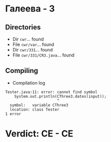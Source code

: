 # Галеева - 3
## Directories
- Dir `cwr`... found
- File `cwr/var`... found
- Dir `cwr/331`... found
- File `cwr/331/CR3.java`... found
## Compiling
- Compilation log
```
Tester.java:11: error: cannot find symbol
    System.out.println(CThree3.dates(input));
                       ^
  symbol:   variable CThree3
  location: class Tester
1 error

```
# Verdict: **CE** - CE
